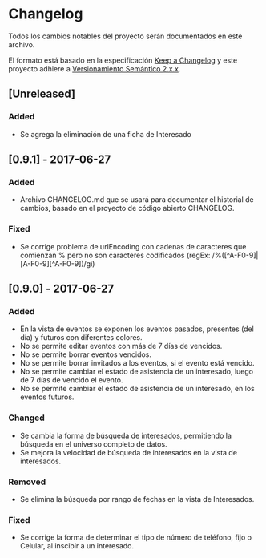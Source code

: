 # Changelog
Todos los cambios notables del proyecto serán documentados en este archivo.

El formato está basado en la especificación [Keep a Changelog](http://keepachangelog.com/en/1.0.0/)
y este proyecto adhiere a [Versionamiento Semántico 2.x.x](http://semver.org/spec/v2.0.0.html).

## [Unreleased]
### Added
- Se agrega la eliminación de una ficha de Interesado

## [0.9.1] - 2017-06-27
### Added
- Archivo CHANGELOG.md que se usará para documentar el historial de cambios, basado en el proyecto de código abierto CHANGELOG.

### Fixed
- Se corrige problema de urlEncoding con cadenas de caracteres que comienzan % pero no son caracteres codificados (regEx: /%([^A-F0-9]|[A-F0-9][^A-F0-9])/gi)

## [0.9.0] - 2017-06-27
### Added
- En la vista de eventos se exponen los eventos pasados, presentes (del día) y futuros con diferentes colores.
- No se permite editar eventos con más de 7 días de vencidos.
- No se permite borrar eventos vencidos.
- No se permite borrar invitados a los eventos, si el evento está vencido.
- No se permite cambiar el estado de asistencia de un interesado, luego de 7 días de vencido el evento.
- No se permite cambiar el estado de asistencia de un interesado, en los eventos futuros.

### Changed
- Se cambia la forma de búsqueda de interesados, permitiendo la búsqueda en el universo completo de datos.
- Se mejora la velocidad de búsqueda de interesados en la vista de interesados.

### Removed
- Se elimina la búsqueda por rango de fechas en la vista de Interesados.

### Fixed
- Se corrige la forma de determinar el tipo de número de teléfono, fijo o Celular, al inscibir a un interesado.

